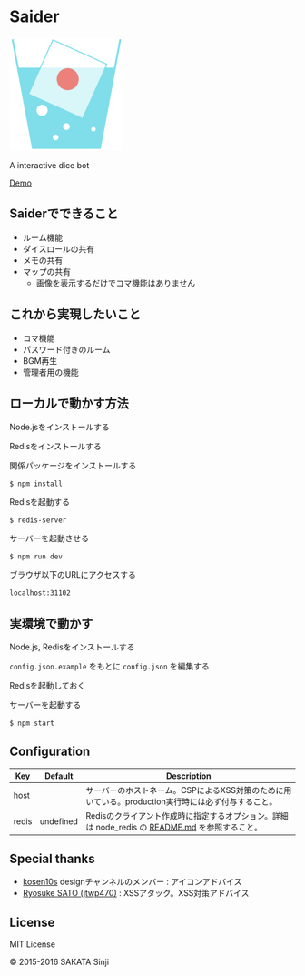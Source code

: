 # Saider

![Saider](public/image/saider.png)

A interactive dice bot

[Demo](http://saider.sinjis-view.mydns.jp)

## Saiderでできること

* ルーム機能
* ダイスロールの共有
* メモの共有
* マップの共有
  * 画像を表示するだけでコマ機能はありません

## これから実現したいこと

* コマ機能
* パスワード付きのルーム
* BGM再生
* 管理者用の機能

## ローカルで動かす方法

Node.jsをインストールする

Redisをインストールする

関係パッケージをインストールする

```
$ npm install
```

Redisを起動する

```
$ redis-server
```

サーバーを起動させる

```
$ npm run dev
```

ブラウザ以下のURLにアクセスする

```
localhost:31102
```

## 実環境で動かす

Node.js, Redisをインストールする

`config.json.example` をもとに `config.json` を編集する

Redisを起動しておく

サーバーを起動する

```
$ npm start
```

## Configuration

| Key        | Default   | Description |
|------------|-----------|-------------|
| host       |           | サーバーのホストネーム。CSPによるXSS対策のために用いている。production実行時には必ず付与すること。 |
| redis      | undefined | Redisのクライアント作成時に指定するオプション。詳細は node_redis の [README.md](https://github.com/NodeRedis/node_redis#options-object-properties) を参照すること。 |

## Special thanks

* [kosen10s](https://github.com/kosen10s) designチャンネルのメンバー : アイコンアドバイス
* [Ryosuke SATO (jtwp470)](https://github.com/jtwp470) : XSSアタック。XSS対策アドバイス

## License

MIT License

&copy; 2015-2016 SAKATA Sinji
